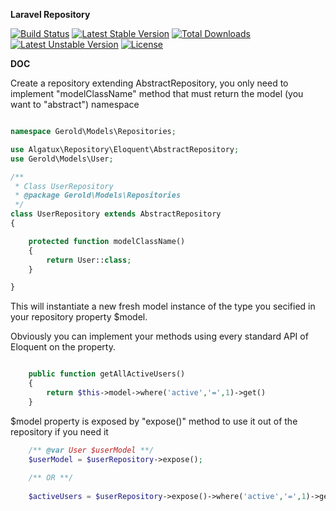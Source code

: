 **Laravel Repository**

[![Build Status](https://travis-ci.org/Algatux/laravel-repository.svg)](https://travis-ci.org/Algatux/laravel-repository) [![Latest Stable Version](https://poser.pugx.org/algatux/laravel-repository/v/stable)](https://packagist.org/packages/algatux/laravel-repository) [![Total Downloads](https://poser.pugx.org/algatux/laravel-repository/downloads)](https://packagist.org/packages/algatux/laravel-repository) [![Latest Unstable Version](https://poser.pugx.org/algatux/laravel-repository/v/unstable)](https://packagist.org/packages/algatux/laravel-repository) [![License](https://poser.pugx.org/algatux/laravel-repository/license)](https://packagist.org/packages/algatux/laravel-repository)

**DOC**

Create a repository extending AbstractRepository, you only need to implement "modelClassName" method that must return the model (you want to "abstract") namespace

``` php

namespace Gerold\Models\Repositories;

use Algatux\Repository\Eloquent\AbstractRepository;
use Gerold\Models\User;

/**
 * Class UserRepository
 * @package Gerold\Models\Repositories
 */
class UserRepository extends AbstractRepository
{

    protected function modelClassName()
    {
        return User::class;
    }

}

```

This will instantiate a new fresh model instance of the type you secified in your repository property $model.

Obviously you can implement your methods using every standard API of Eloquent on the property.

``` php

    public function getAllActiveUsers()
    {
        return $this->model->where('active','=',1)->get()
    }

```

$model property is exposed by "expose()" method to use it out of the repository if you need it

``` php
    /** @var User $userModel **/
    $userModel = $userRepository->expose();
    
    /** OR **/
    
    $activeUsers = $userRepository->expose()->where('active','=',1)->get();

```
